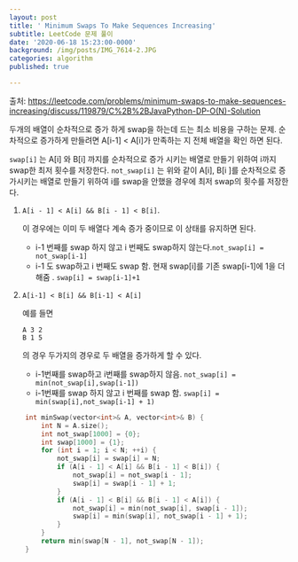 ```yaml
---
layout: post
title: ' Minimum Swaps To Make Sequences Increasing'
subtitle: LeetCode 문제 풀이
date: '2020-06-18 15:23:00-0000'
background: /img/posts/IMG_7614-2.JPG
categories: algorithm
published: true

---
```




출처: https://leetcode.com/problems/minimum-swaps-to-make-sequences-increasing/discuss/119879/C%2B%2BJavaPython-DP-O(N)-Solution



두개의 배열이 순차적으로 증가 하게 swap을 하는데 드는 최소 비용을 구하는 문제.
순차적으로 증가하게 만들려면 A[i-1] < A[i]가 만족하는 지 전체 배열을 확인 하면 된다.

```swap[i]``` 는 A[i] 와 B[i] 까지를 순차적으로 증가 시키는 배열로 만들기 위하여 i까지 swap한 최저 횟수를 저장한다. 
`not_swap[i]` 는 위와 같이 A[i], B[i ]를 순차적으로 증가시키는 배열로 만들기 위하여 i를 swap을 안했을 경우에 최저 swap의 횟수를 저장한다.



1. `A[i - 1] < A[i] && B[i - 1] < B[i]`.

   이 경우에는 이미 두 배열다 계속 증가 중이므로 이 상태를 유지하면 된다. 

   - i-1 번째를 swap 하지 않고 i 번째도 swap하지 않는다.`not_swap[i] = not_swap[i-1]`
   - i-1 도 swap하고 i 번째도 swap 함. 현재 swap[i]를 기존 swap[i-1]에 1을 더해줌 .
     `swap[i] = swap[i-1]+1` 

2. `A[i-1] < B[i] && B[i-1] < A[i]`

   예를 들면 

   ```
   A 3 2
   B 1 5
   ```

   의 경우 두가지의 경우로 두 배열을 증가하게 할 수 있다.

   - i-1번째를 swap하고 i번째를 swap하지 않음. `not_swap[i] = min(not_swap[i],swap[i-1])`
   - i-1번째를 swap 하지 않고 i 번째를 swap 함. `swap[i] = min(swap[i],not_swap[i-1] + 1)`



```c++
    int minSwap(vector<int>& A, vector<int>& B) {
        int N = A.size();
        int not_swap[1000] = {0};
        int swap[1000] = {1};
        for (int i = 1; i < N; ++i) {
            not_swap[i] = swap[i] = N;
            if (A[i - 1] < A[i] && B[i - 1] < B[i]) {
                not_swap[i] = not_swap[i - 1];
                swap[i] = swap[i - 1] + 1;
            }
            if (A[i - 1] < B[i] && B[i - 1] < A[i]) {
                not_swap[i] = min(not_swap[i], swap[i - 1]);
                swap[i] = min(swap[i], not_swap[i - 1] + 1);
            }
        }
        return min(swap[N - 1], not_swap[N - 1]);
    }
```





